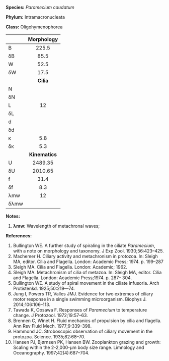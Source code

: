 **Species:** *Paramecium caudatum*

**Phylum:** Intramacronucleata

**Class:** Oligohymenophorea

|      | **Morphology** |
| :--- | :------------: |
| B    | 225.5 |
| δB   | 85.5 |
| W    | 52.5 |
| δW   | 17.5 |
|      | **Cilia** |
| N    |  |
| δN   |  |
| L    | 12 |
| δL   |  |
| d    |  |
| δd   |  |
| κ    | 5.8 |
| δκ   | 5.3 |
|      | **Kinematics** |
| U    | 2489.35 |
| δU   | 2010.65 |
| f    | 31.4 |
| δf   | 8.3 |
| λmw  | 12 |
| δλmw |  |

**Notes:**

1. **λmw:** Wavelength of metachronal waves;

**References:**

1. Bullington WE.  A further study of spiraling in the ciliate *Paramecium*, with a note on morphology and taxonomy.  J Exp Zool. 1930;56:423–425.
1. Machemer H.  Ciliary activity and metachronism in protozoa.  In:  Sleigh MA, editor. Cilia and Flagella. London: Academic Press; 1974. p. 199–287
1. Sleigh MA.  Cilia and Flagella.  London:  Academic; 1962.
1. Sleigh MA.  Metachronism of cilia of metazoa.  In:  Sleigh MA, editor. Cilia and Flagella. London:  Academic Press;1974. p. 287– 304.
1. Bullington WE.  A study of spiral movement in the ciliate infusoria.  Arch Protistenkd. 1925;50:219—74.
1. Jung I, Powers TR, Valles JMJ.  Evidence for two extremes of ciliary motor response in a single swimming microorganism.  Biophys J. 2014;106:106–113.
1. Tawada K, Oosawa F.  Responses of *Paramecium* to temperature change.  J Protozool. 1972;19:57–63.
1. Brennen C, Winet H.  Fluid mechanics of propulsion by cilia and flagella.  Ann Rev Fluid Mech. 1977;9:339–398.
1. Hammond JC.  Stroboscopic observation of ciliary movement in the protozoa.  Science. 1935;82:68–70.
1. Hansen PJ, Bjørnsen PK, Hansen BW.  Zooplankton grazing and growth:  Scaling within the 2-2,000-μm body size range.  Limnology and Oceanography. 1997;42(4):687–704.

